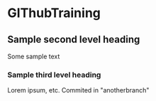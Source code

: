 # GIThubTraining
## Sample second level heading
Some sample text
### Sample third level heading
Lorem ipsum, etc.
Commited in "anotherbranch"
